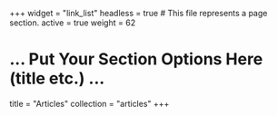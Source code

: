 +++
widget = "link_list"
headless = true  # This file represents a page section.
active = true
weight = 62
# ... Put Your Section Options Here (title etc.) ...
title = "Articles"
collection = "articles"
+++
